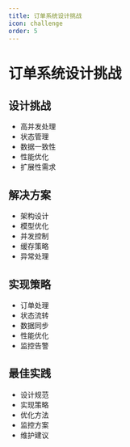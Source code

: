 ```yaml
---
title: 订单系统设计挑战
icon: challenge
order: 5
---
```


# 订单系统设计挑战

## 设计挑战
- 高并发处理
- 状态管理
- 数据一致性
- 性能优化
- 扩展性需求

## 解决方案
- 架构设计
- 模型优化
- 并发控制
- 缓存策略
- 异常处理

## 实现策略
- 订单处理
- 状态流转
- 数据同步
- 性能优化
- 监控告警

## 最佳实践
- 设计规范
- 实现策略
- 优化方法
- 监控方案
- 维护建议

